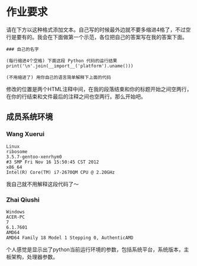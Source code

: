 # 作业要求

请在下方以这种格式添加文本。自己写的时候最外边就不要多缩进4格了，不过空行是要有的。我会在下面做第一个示范，各位把自己的答案写在我的答案下面。

    ### 自己的名字

    (每行缩进4个空格) 下面这段 Python 代码的运行结果
    print('\n'.join(__import__('platform').uname()))

    (不用缩进了) 用你自己的语言简单解释下上面的代码

修改的位置是两个HTML注释中间，在我的段落结束和你的标题开始之间空两行，在你的行结束和文件最后的注释之间也空两行。那么开始吧。


## 成员系统环境

<!-- 从这里开始添加你的答案 -->

### Wang Xuerui

    Linux
    ribosome
    3.5.7-gentoo-xenrhym0
    #3 SMP Fri Nov 16 15:50:45 CST 2012
    x86_64
    Intel(R) Core(TM) i7-2670QM CPU @ 2.20GHz

我自己就不用解释这段代码了～


### Zhai Qiushi

    Windows
    ACER-PC
    7
    6.1.7601
    AMD64
    AMD64 Family 18 Model 1 Stepping 0, AuthenticAMD
个人感觉是显示出了python当前运行环境的参数，包括系统平台，系统版本，主板架构，处理器参数。


<!-- vim:set ai et ts=4 sw=4 sts=4 ff=unix fenc=utf-8 syn=markdown: -->
